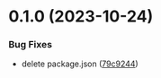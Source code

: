 # 0.1.0 (2023-10-24)


### Bug Fixes

* delete package.json ([79c9244](https://github.com/darylwalsh/greetings-ci/commit/79c9244cd2840d42a666b3a7b9e27a54d4fc6438))



